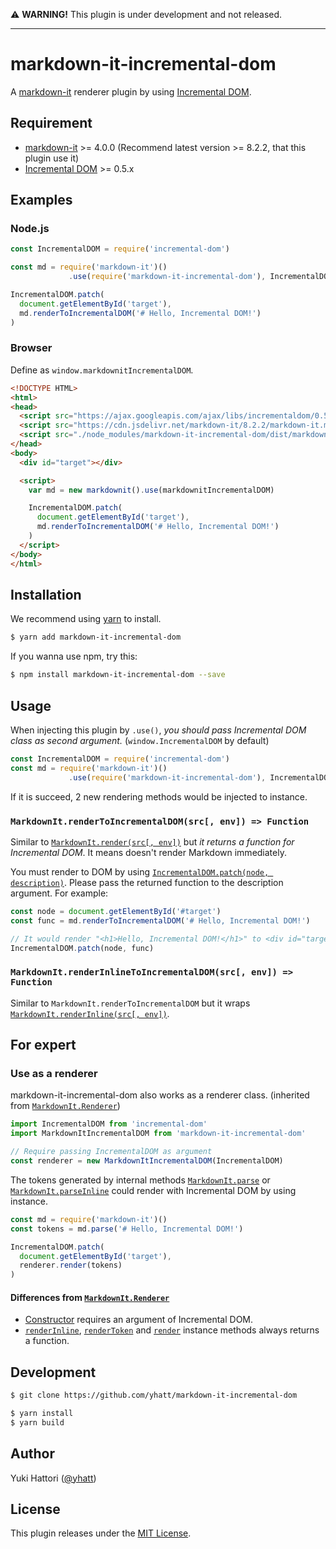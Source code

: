 :warning: **WARNING!** This plugin is under development and not released.

---

# markdown-it-incremental-dom

A [markdown-it](https://github.com/markdown-it/markdown-it) renderer plugin by using [Incremental DOM](https://github.com/google/incremental-dom).

## Requirement

- [markdown-it](https://github.com/markdown-it/markdown-it) >= 4.0.0 (Recommend latest version >= 8.2.2, that this plugin use it)
- [Incremental DOM](https://github.com/google/incremental-dom) >= 0.5.x

## Examples

### Node.js

```javascript
const IncrementalDOM = require('incremental-dom')

const md = require('markdown-it')()
             .use(require('markdown-it-incremental-dom'), IncrementalDOM)

IncrementalDOM.patch(
  document.getElementById('target'),
  md.renderToIncrementalDOM('# Hello, Incremental DOM!')
)
```

### Browser

Define as `window.markdownitIncrementalDOM`.

```html
<!DOCTYPE HTML>
<html>
<head>
  <script src="https://ajax.googleapis.com/ajax/libs/incrementaldom/0.5.1/incremental-dom.js"></script>
  <script src="https://cdn.jsdelivr.net/markdown-it/8.2.2/markdown-it.min.js"></script>
  <script src="./node_modules/markdown-it-incremental-dom/dist/markdown-it-incremental-dom.js"></script>
</head>
<body>
  <div id="target"></div>

  <script>
    var md = new markdownit().use(markdownitIncrementalDOM)

    IncrementalDOM.patch(
      document.getElementById('target'),
      md.renderToIncrementalDOM('# Hello, Incremental DOM!')
    )
  </script>
</body>
</html>
```

## Installation

We recommend using [yarn](https://yarnpkg.com/) to install.

```bash
$ yarn add markdown-it-incremental-dom
```

If you wanna use npm, try this:

```bash
$ npm install markdown-it-incremental-dom --save
```

## Usage

When injecting this plugin by `.use()`, *you should pass Incremental DOM class as second argument.* (`window.IncrementalDOM` by default)

```javascript
const IncrementalDOM = require('incremental-dom')
const md = require('markdown-it')()
             .use(require('markdown-it-incremental-dom'), IncrementalDOM)
```

If it is succeed, 2 new rendering methods would be injected to instance.

### `MarkdownIt.renderToIncrementalDOM(src[, env]) => Function`

Similar to [`MarkdownIt.render(src[, env])`](https://markdown-it.github.io/markdown-it/#MarkdownIt.render) but *it returns a function for Incremental DOM*. It means doesn't render Markdown immediately.

You must render to DOM by using [`IncrementalDOM.patch(node, description)`](http://google.github.io/incremental-dom/#api/patch). Please pass the returned function to the description argument. For example:

```javascript
const node = document.getElementById('#target')
const func = md.renderToIncrementalDOM('# Hello, Incremental DOM!')

// It would render "<h1>Hello, Incremental DOM!</h1>" to <div id="target">
IncrementalDOM.patch(node, func)
```

### `MarkdownIt.renderInlineToIncrementalDOM(src[, env]) => Function`

Similar to `MarkdownIt.renderToIncrementalDOM` but it wraps [`MarkdownIt.renderInline(src[, env])`](https://markdown-it.github.io/markdown-it/#MarkdownIt.renderInline).

## For expert

### Use as a renderer

markdown-it-incremental-dom also works as a renderer class. (inherited from  [`MarkdownIt.Renderer`](https://markdown-it.github.io/markdown-it/#Renderer))

```javascript
import IncrementalDOM from 'incremental-dom'
import MarkdownItIncrementalDOM from 'markdown-it-incremental-dom'

// Require passing IncrementalDOM as argument
const renderer = new MarkdownItIncrementalDOM(IncrementalDOM)
```

The tokens generated by internal methods [`MarkdownIt.parse`](https://markdown-it.github.io/markdown-it/#MarkdownIt.parse) or [`MarkdownIt.parseInline`](https://markdown-it.github.io/markdown-it/#MarkdownIt.parseInline) could render with Incremental DOM by using instance.

```javascript
const md = require('markdown-it')()
const tokens = md.parse('# Hello, Incremental DOM!')

IncrementalDOM.patch(
  document.getElementById('target'),
  renderer.render(tokens)
)
```

#### Differences from [`MarkdownIt.Renderer`](https://markdown-it.github.io/markdown-it/#Renderer.new)

- [Constructor](https://markdown-it.github.io/markdown-it/#Renderer.new) requires an argument of Incremental DOM.
- [`renderInline`](https://markdown-it.github.io/markdown-it/#Renderer.renderInline), [`renderToken`](https://markdown-it.github.io/markdown-it/#Renderer.renderToken) and [`render`](https://markdown-it.github.io/markdown-it/#Renderer.render) instance methods always returns a function.

## Development

```bash
$ git clone https://github.com/yhatt/markdown-it-incremental-dom

$ yarn install
$ yarn build
```

## Author

Yuki Hattori ([@yhatt](https://github.com/yhatt/))

## License

This plugin releases under the [MIT License](https://github.com/yhatt/marp/blob/master/LICENSE).
